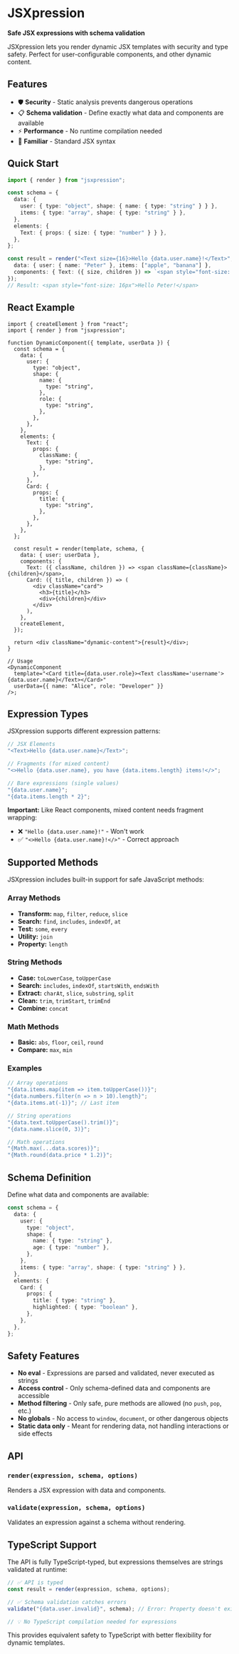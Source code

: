 # JSXpression

**Safe JSX expressions with schema validation**

JSXpression lets you render dynamic JSX templates with security and type safety. Perfect for user-configurable components, and other dynamic content.

## Features

- 🛡️ **Security** - Static analysis prevents dangerous operations
- 📋 **Schema validation** - Define exactly what data and components are available
- ⚡ **Performance** - No runtime compilation needed
- 🎯 **Familiar** - Standard JSX syntax

## Quick Start

```typescript
import { render } from "jsxpression";

const schema = {
  data: {
    user: { type: "object", shape: { name: { type: "string" } } },
    items: { type: "array", shape: { type: "string" } },
  },
  elements: {
    Text: { props: { size: { type: "number" } } },
  },
};

const result = render("<Text size={16}>Hello {data.user.name}!</Text>", schema, {
  data: { user: { name: "Peter" }, items: ["apple", "banana"] },
  components: { Text: ({ size, children }) => `<span style="font-size: ${size}px">${children}</span>` },
});
// Result: <span style="font-size: 16px">Hello Peter!</span>
```

## React Example

```tsx
import { createElement } from "react";
import { render } from "jsxpression";

function DynamicComponent({ template, userData }) {
  const schema = {
    data: {
      user: {
        type: "object",
        shape: {
          name: {
            type: "string",
          },
          role: {
            type: "string",
          },
        },
      },
    },
    elements: {
      Text: {
        props: {
          className: {
            type: "string",
          },
        },
      },
      Card: {
        props: {
          title: {
            type: "string",
          },
        },
      },
    },
  };

  const result = render(template, schema, {
    data: { user: userData },
    components: {
      Text: ({ className, children }) => <span className={className}>{children}</span>,
      Card: ({ title, children }) => (
        <div className="card">
          <h3>{title}</h3>
          <div>{children}</div>
        </div>
      ),
    },
    createElement,
  });

  return <div className="dynamic-content">{result}</div>;
}

// Usage
<DynamicComponent
  template="<Card title={data.user.role}><Text className='username'>{data.user.name}</Text></Card>"
  userData={{ name: "Alice", role: "Developer" }}
/>;
```

## Expression Types

JSXpression supports different expression patterns:

```typescript
// JSX Elements
"<Text>Hello {data.user.name}</Text>";

// Fragments (for mixed content)
"<>Hello {data.user.name}, you have {data.items.length} items!</>";

// Bare expressions (single values)
"{data.user.name}";
"{data.items.length * 2}";
```

**Important:** Like React components, mixed content needs fragment wrapping:

- ❌ `"Hello {data.user.name}!"` - Won't work
- ✅ `"<>Hello {data.user.name}!</>"` - Correct approach

## Supported Methods

JSXpression includes built-in support for safe JavaScript methods:

### Array Methods

- **Transform:** `map`, `filter`, `reduce`, `slice`
- **Search:** `find`, `includes`, `indexOf`, `at`
- **Test:** `some`, `every`
- **Utility:** `join`
- **Property:** `length`

### String Methods

- **Case:** `toLowerCase`, `toUpperCase`
- **Search:** `includes`, `indexOf`, `startsWith`, `endsWith`
- **Extract:** `charAt`, `slice`, `substring`, `split`
- **Clean:** `trim`, `trimStart`, `trimEnd`
- **Combine:** `concat`

### Math Methods

- **Basic:** `abs`, `floor`, `ceil`, `round`
- **Compare:** `max`, `min`

### Examples

```typescript
// Array operations
"{data.items.map(item => item.toUpperCase())}";
"{data.numbers.filter(n => n > 10).length}";
"{data.items.at(-1)}"; // Last item

// String operations
"{data.text.toUpperCase().trim()}";
"{data.name.slice(0, 3)}";

// Math operations
"{Math.max(...data.scores)}";
"{Math.round(data.price * 1.2)}";
```

## Schema Definition

Define what data and components are available:

```typescript
const schema = {
  data: {
    user: {
      type: "object",
      shape: {
        name: { type: "string" },
        age: { type: "number" },
      },
    },
    items: { type: "array", shape: { type: "string" } },
  },
  elements: {
    Card: {
      props: {
        title: { type: "string" },
        highlighted: { type: "boolean" },
      },
    },
  },
};
```

## Safety Features

- **No eval** - Expressions are parsed and validated, never executed as strings
- **Access control** - Only schema-defined data and components are accessible
- **Method filtering** - Only safe, pure methods are allowed (no `push`, `pop`, etc.)
- **No globals** - No access to `window`, `document`, or other dangerous objects
- **Static data only** - Meant for rendering data, not handling interactions or side effects

## API

### `render(expression, schema, options)`

Renders a JSX expression with data and components.

### `validate(expression, schema, options)`

Validates an expression against a schema without rendering.

## TypeScript Support

The API is fully TypeScript-typed, but expressions themselves are strings validated at runtime:

```typescript
// ✅ API is typed
const result = render(expression, schema, options);

// ✅ Schema validation catches errors
validate("{data.user.invalid}", schema); // Error: Property doesn't exist

// 💡 No TypeScript compilation needed for expressions
```

This provides equivalent safety to TypeScript with better flexibility for dynamic templates.

